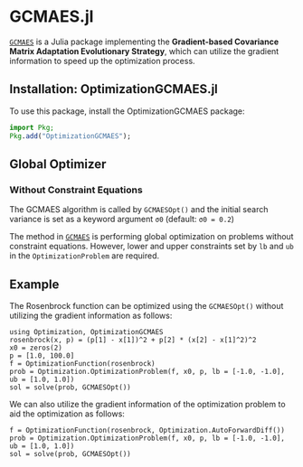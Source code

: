 # GCMAES.jl

[`GCMAES`](https://github.com/AStupidBear/GCMAES.jl) is a Julia package implementing the **Gradient-based Covariance Matrix Adaptation Evolutionary Strategy**, which can utilize the gradient information to speed up the optimization process.

## Installation: OptimizationGCMAES.jl

To use this package, install the OptimizationGCMAES package:

```julia
import Pkg;
Pkg.add("OptimizationGCMAES");
```

## Global Optimizer

### Without Constraint Equations

The GCMAES algorithm is called by `GCMAESOpt()` and the initial search variance is set as a keyword argument `σ0` (default: `σ0 = 0.2`)

The method in [`GCMAES`](https://github.com/AStupidBear/GCMAES.jl) is performing global optimization on problems without
constraint equations. However, lower and upper constraints set by `lb` and `ub` in the `OptimizationProblem` are required.

## Example

The Rosenbrock function can be optimized using the `GCMAESOpt()` without utilizing the gradient information as follows:

```@example GCMAES
using Optimization, OptimizationGCMAES
rosenbrock(x, p) = (p[1] - x[1])^2 + p[2] * (x[2] - x[1]^2)^2
x0 = zeros(2)
p = [1.0, 100.0]
f = OptimizationFunction(rosenbrock)
prob = Optimization.OptimizationProblem(f, x0, p, lb = [-1.0, -1.0], ub = [1.0, 1.0])
sol = solve(prob, GCMAESOpt())
```

We can also utilize the gradient information of the optimization problem to aid the optimization as follows:

```@example GCMAES
f = OptimizationFunction(rosenbrock, Optimization.AutoForwardDiff())
prob = Optimization.OptimizationProblem(f, x0, p, lb = [-1.0, -1.0], ub = [1.0, 1.0])
sol = solve(prob, GCMAESOpt())
```
